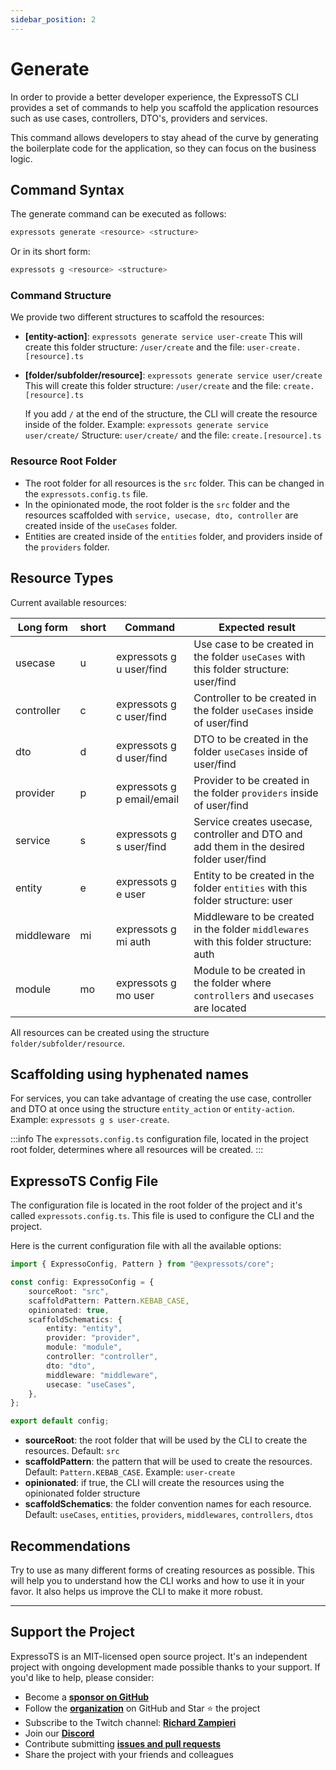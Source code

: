 ```yaml
---
sidebar_position: 2
---
```


# Generate

In order to provide a better developer experience, the ExpressoTS CLI provides a set of commands to help you scaffold the application resources such as use cases, controllers, DTO's, providers and services.

This command allows developers to stay ahead of the curve by generating the boilerplate code for the application, so they can focus on the business logic.

## Command Syntax

The generate command can be executed as follows:

```bash
expressots generate <resource> <structure>
```

Or in its short form:

```bash
expressots g <resource> <structure>
```

### Command Structure

We provide two different structures to scaffold the resources:

-   **[entity-action]**: `expressots generate service user-create`
    This will create this folder structure: `/user/create` and the file: `user-create.[resource].ts`

-   **[folder/subfolder/resource]**: `expressots generate service user/create`
    This will create this folder structure: `/user/create` and the file: `create.[resource].ts`

    If you add `/` at the end of the structure, the CLI will create the resource inside of the folder. Example: `expressots generate service user/create/`
    Structure: `user/create/` and the file: `create.[resource].ts`

### Resource Root Folder

-   The root folder for all resources is the `src` folder. This can be changed in the `expressots.config.ts` file.
-   In the opinionated mode, the root folder is the `src` folder and the resources scaffolded with `service, usecase, dto, controller` are created inside of the `useCases` folder.
-   Entities are created inside of the `entities` folder, and providers inside of the `providers` folder.

## Resource Types

Current available resources:

| Long form  | short | Command                    | Expected result                                                                          |
| ---------- | ----- | -------------------------- | ---------------------------------------------------------------------------------------- |
| usecase    | u     | expressots g u user/find   | Use case to be created in the folder `useCases` with this folder structure: user/find    |
| controller | c     | expressots g c user/find   | Controller to be created in the folder `useCases` inside of user/find                    |
| dto        | d     | expressots g d user/find   | DTO to be created in the folder `useCases` inside of user/find                           |
| provider   | p     | expressots g p email/email | Provider to be created in the folder `providers` inside of user/find                     |
| service    | s     | expressots g s user/find   | Service creates usecase, controller and DTO and add them in the desired folder user/find |
| entity     | e     | expressots g e user        | Entity to be created in the folder `entities` with this folder structure: user           |
| middleware | mi    | expressots g mi auth       | Middleware to be created in the folder `middlewares` with this folder structure: auth    |
| module     | mo    | expressots g mo user       | Module to be created in the folder where `controllers` and `usecases` are located        |

All resources can be created using the structure `folder/subfolder/resource`.

## Scaffolding using hyphenated names

For services, you can take advantage of creating the use case, controller and DTO at once using the structure `entity_action` or `entity-action`. Example: `expressots g s user-create`.

:::info
The `expressots.config.ts` configuration file, located in the project root folder, determines where all resources will be created.
:::

## ExpressoTS Config File

The configuration file is located in the root folder of the project and it's called `expressots.config.ts`. This file is used to configure the CLI and the project.

Here is the current configuration file with all the available options:

```typescript
import { ExpressoConfig, Pattern } from "@expressots/core";

const config: ExpressoConfig = {
    sourceRoot: "src",
    scaffoldPattern: Pattern.KEBAB_CASE,
    opinionated: true,
    scaffoldSchematics: {
        entity: "entity",
        provider: "provider",
        module: "module",
        controller: "controller",
        dto: "dto",
        middleware: "middleware",
        usecase: "useCases",
    },
};

export default config;
```

-   **sourceRoot**: the root folder that will be used by the CLI to create the resources. Default: `src`
-   **scaffoldPattern**: the pattern that will be used to create the resources. Default: `Pattern.KEBAB_CASE`. Example: `user-create`
-   **opinionated**: if true, the CLI will create the resources using the opinionated folder structure
-   **scaffoldSchematics**: the folder convention names for each resource. Default: `useCases`, `entities`, `providers`, `middlewares`, `controllers`, `dtos`

## Recommendations

Try to use as many different forms of creating resources as possible. This will help you to understand how the CLI works and how to use it in your favor. It also helps us improve the CLI to make it more robust.

---

## Support the Project

ExpressoTS is an MIT-licensed open source project. It's an independent project with ongoing development made possible thanks to your support. If you'd like to help, please consider:

-   Become a **[sponsor on GitHub](https://github.com/sponsors/expressots)**
-   Follow the **[organization](https://github.com/expressots)** on GitHub and Star ⭐ the project
-   Subscribe to the Twitch channel: **[Richard Zampieri](https://www.twitch.tv/richardzampieri)**
-   Join our **[Discord](https://discord.com/invite/PyPJfGK)**
-   Contribute submitting **[issues and pull requests](https://github.com/expressots/expressots/issues/new/choose)**
-   Share the project with your friends and colleagues
